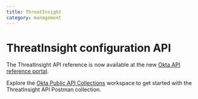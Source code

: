 ```yaml
---
title: ThreatInsight
category: management
---
```


# ThreatInsight configuration API

The ThreatInsight API reference is now available at the new [Okta API reference portal](https://developer.okta.com/docs/api/openapi/okta-management/management/tag/ThreatInsight/).

Explore the [Okta Public API Collections](https://www.postman.com/okta-eng/workspace/okta-public-api-collections/overview) workspace to get started with the ThreatInsight API Postman collection.

<!--
[Okta ThreatInsight](https://help.okta.com/okta_help.htm?id=ext_threatinsight) maintains a constantly evolving list of IP addresses that consistently exhibit malicious activity. Authentication requests that are associated with an IP in this list can be logged to the [System Log](https://help.okta.com/okta_help.htm?id=ext_Reports_SysLog) and blocked. ThreatInsight also covers non-authentication requests in limited capacity depending on the attack patterns of these malicious IPs.

The Okta ThreatInsight Configuration API provides operations to manage your ThreatInsight configuration.

> **Note:** To prevent abuse, Okta ThreatInsight works in a limited capacity for free trial edition orgs. Please contact Okta support if fully functional Okta ThreatInsight is required.

## ThreatInsight configuration object

| Field Name  | Description	| Data Type   | Required      |
| :---------- | :----------	| :---------- | :------------ |
| action         | Specifies how Okta responds to authentication requests from suspicious IPs. Supported values:<br><ul><li>`none`: Indicates that ThreatInsight is disabled</li><li>`audit`: Indicates that Okta logs suspicious requests to the System Log</li><li>`block`:  Indicates that Okta logs suspicious requests to the System Log and blocks the requests</li></ul> | String (enums: `none`, `audit`, or `block`) | Yes |
| excludeZones   | Accepts a list of [Network Zone](https://developer.okta.com/docs/api/openapi/okta-management/management/tag/NetworkZone/) IDs. IPs in the excluded network zones aren't logged or blocked. This ensures that traffic from known, trusted IPs isn't accidentally logged or blocked. | List | No |

## ThreatInsight configuration API operations

### Update ThreatInsight configuration

<ApiOperation method="post" url="/api/v1/threats/configuration" />

Update ThreatInsight configuration

#### Request example

```bash
curl -X POST \
-H "Accept: application/json" \
-H "Content-Type: application/json" \
-H "Authorization: SSWS ${api_token}" \
-d '{
    "action": "audit",
    "excludeZones": ["nzo1q7jEOsoCnoKcj0g4"],
}' "https://${yourOktaDomain}/api/v1/threats/configuration"
```

#### Response example

```json
{
    "action": "audit",
    "excludeZones": ["nzo1q7jEOsoCnoKcj0g4"],
    "created": "2020-08-05T22:18:30.629Z",
    "lastUpdated": "2020-10-13T21:23:10.178Z",
    "_links": {
        "self": {
            "href": "https://{yourOktaDomain}/api/v1/threats/configuration",
            "hints": {
                "allow": [
                    "GET",
                    "POST"
                ]
            }
        }
    }
}
```

### Get current ThreatInsight configuration

<ApiOperation method="get" url="/api/v1/threats/configuration" />

Get current ThreatInsight configuration

#### Request example

```bash
curl -X GET \
-H "Accept: application/json" \
-H "Content-Type: application/json" \
-H "Authorization: SSWS ${api_token}" \
"https://${yourOktaDomain}/api/v1/threats/configuration"
```

#### Response example

```json
{
    "action": "audit",
    "excludeZones": [],
    "created": "2020-08-05T22:18:30.629Z",
    "lastUpdated": "2020-09-08T20:53:20.882Z",
    "_links": {
        "self": {
            "href": "https://{yourOktaDomain}/api/v1/threats/configuration",
            "hints": {
                "allow": [
                    "GET",
                    "POST"
                ]
            }
        }
    }
}
```
-->